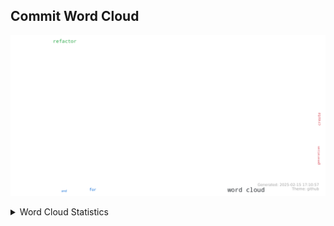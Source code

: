 























## Commit Word Cloud

![Commit Word Cloud](commit_wordcloud.svg)

<details>
<summary>Word Cloud Statistics</summary>

```json
$(cat wordcloud_metadata.json | jq -r '.')
```
</details>

<!-- wordcloud-end -->
